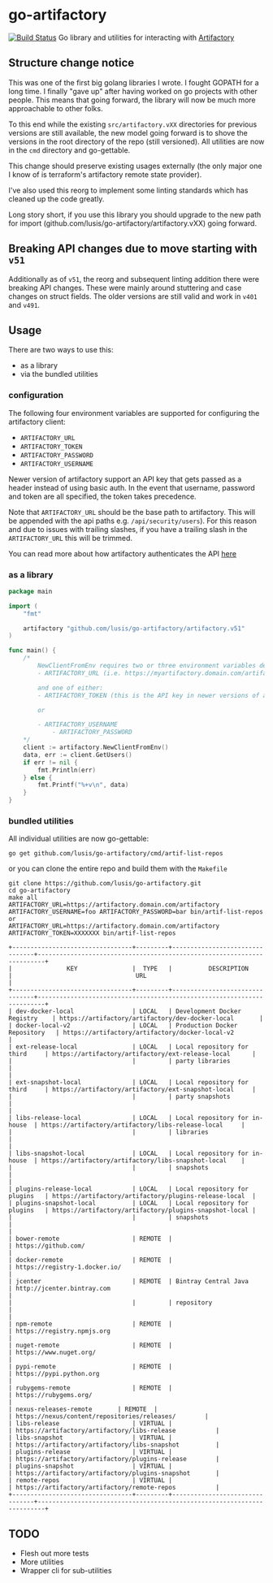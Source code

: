 # go-artifactory

[![Build Status](https://travis-ci.org/lusis/go-artifactory.svg?branch=master)](https://travis-ci.org/lusis/go-artifactory)
Go library and utilities for interacting with [Artifactory](http://jfrog.com)

## Structure change notice

This was one of the first big golang libraries I wrote. I fought GOPATH for a long time. I finally "gave up" after having worked on go projects with other people.
This means that going forward, the library will now be much more approachable to other folks. 

To this end while the existing `src/artifactory.vXX` directories for previous versions are still available, the new model going forward is to shove the versions in the root directory of the repo (still versioned).
All utilities are now in the `cmd` directory and go-gettable.

This change should preserve existing usages externally (the only major one I know of is terraform's artifactory remote state provider).

I've also used this reorg to implement some linting standards which has cleaned up the code greatly.

Long story short, if you use this library you should upgrade to the new path for import (github.com/lusis/go-artifactory/artifactory.vXX) going forward.

## Breaking API changes due to move starting with `v51`

Additionally as of `v51`, the reorg and subsequent linting addition there were breaking API changes. These were mainly around stuttering and case changes on struct fields. The older versions are still valid and work in `v401` and `v491`.

## Usage

There are two ways to use this:

- as a library
- via the bundled utilities

### configuration

The following four environment variables are supported for configuring the artifactory client:

- `ARTIFACTORY_URL`
- `ARTIFACTORY_TOKEN`
- `ARTIFACTORY_PASSWORD`
- `ARTIFACTORY_USERNAME`

Newer version of artifactory support an API key that gets passed as a header instead of using basic auth. In the event that username, password and token are all specified, the token takes precedence.

Note that `ARTIFACTORY_URL` should be the base path to artifactory. This will be appended with the api paths e.g. `/api/security/users`). For this reason and due to issues with trailing slashes, if you have a trailing slash in the `ARTIFACTORY_URL` this will be trimmed.

You can read more about how artifactory authenticates the API [here](https://www.jfrog.com/confluence/display/RTF/Artifactory+REST+API)

### as a library

```go
package main

import (
    "fmt"

    artifactory "github.com/lusis/go-artifactory/artifactory.v51"
)

func main() {
	/*
		NewClientFromEnv requires two or three environment variables depending:
		- ARTIFACTORY_URL (i.e. https://myartifactory.domain.com/artifactory)

		and one of either:
		- ARTIFACTORY_TOKEN (this is the API key in newer versions of artifactory)

		or

		- ARTIFACTORY_USERNAME
    		- ARTIFACTORY_PASSWORD
	*/
	client := artifactory.NewClientFromEnv()
	data, err := client.GetUsers()
	if err != nil {
		fmt.Println(err)
	} else {
		fmt.Printf("%+v\n", data)
	}
}
```

### bundled utilities

All individual utilities are now go-gettable:

```text
go get github.com/lusis/go-artifactory/cmd/artif-list-repos
```

or you can clone the entire repo and build them with the `Makefile`

```text
git clone https://github.com/lusis/go-artifactory.git
cd go-artifactory
make all
ARTIFACTORY_URL=https://artifactory.domain.com/artifactory ARTIFACTORY_USERNAME=foo ARTIFACTORY_PASSWORD=bar bin/artif-list-repos
or
ARTIFACTORY_URL=https://artifactory.domain.com/artifactory ARTIFACTORY_TOKEN=XXXXXXX bin/artif-list-repos
```

```text
+---------------------------------+---------+--------------------------------+------------------------------------------------------------------------+
|               KEY               |  TYPE   |          DESCRIPTION           |                                  URL                                   |
+---------------------------------+---------+--------------------------------+------------------------------------------------------------------------+
| dev-docker-local                | LOCAL   | Development Docker Registry    | https://artifactory/artifactory/dev-docker-local       |
| docker-local-v2                 | LOCAL   | Production Docker Repository   | https://artifactory/artifactory/docker-local-v2        |
| ext-release-local               | LOCAL   | Local repository for third     | https://artifactory/artifactory/ext-release-local      |
|                                 |         | party libraries                |                                                                        |
| ext-snapshot-local              | LOCAL   | Local repository for third     | https://artifactory/artifactory/ext-snapshot-local     |
|                                 |         | party snapshots                |                                                                        |
| libs-release-local              | LOCAL   | Local repository for in-house  | https://artifactory/artifactory/libs-release-local     |
|                                 |         | libraries                      |                                                                        |
| libs-snapshot-local             | LOCAL   | Local repository for in-house  | https://artifactory/artifactory/libs-snapshot-local    |
|                                 |         | snapshots                      |                                                                        |
| plugins-release-local           | LOCAL   | Local repository for plugins   | https://artifactory/artifactory/plugins-release-local  |
| plugins-snapshot-local          | LOCAL   | Local repository for plugins   | https://artifactory/artifactory/plugins-snapshot-local |
|                                 |         | snapshots                      |                                                                        |
| bower-remote                    | REMOTE  |                                | https://github.com/                                                    |
| docker-remote                   | REMOTE  |                                | https://registry-1.docker.io/                                          |
| jcenter                         | REMOTE  | Bintray Central Java           | http://jcenter.bintray.com                                             |
|                                 |         | repository                     |                                                                        |
| npm-remote                      | REMOTE  |                                | https://registry.npmjs.org                                             |
| nuget-remote                    | REMOTE  |                                | https://www.nuget.org/                                                 |
| pypi-remote                     | REMOTE  |                                | https://pypi.python.org                                                |
| rubygems-remote                 | REMOTE  |                                | https://rubygems.org/                                                  |
| nexus-releases-remote 	  | REMOTE  |                                | https://nexus/content/repositories/releases/        |
| libs-release                    | VIRTUAL |                                | https://artifactory/artifactory/libs-release           |
| libs-snapshot                   | VIRTUAL |                                | https://artifactory/artifactory/libs-snapshot          |
| plugins-release                 | VIRTUAL |                                | https://artifactory/artifactory/plugins-release        |
| plugins-snapshot                | VIRTUAL |                                | https://artifactory/artifactory/plugins-snapshot       |
| remote-repos                    | VIRTUAL |                                | https://artifactory/artifactory/remote-repos           |
+---------------------------------+---------+--------------------------------+------------------------------------------------------------------------+
```

## TODO

- Flesh out more tests
- More utilities
- Wrapper cli for sub-utilities
